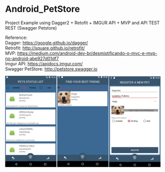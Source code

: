 # Android_PetStore
Project Example using Dagger2 + Retofit + IMGUR API + MVP and API TEST REST (Swagger Petstore)

Reference:<br />
Dagger: https://google.github.io/dagger/ <br />
Retrofit: http://square.github.io/retrofit/ <br />
MVP: https://medium.com/android-dev-br/desmistificando-o-mvc-e-mvp-no-android-abe927d01df7 <br />
Imgur API: https://apidocs.imgur.com/ <br />
Swagger PetStore: http://petstore.swagger.io <br />

![Alt text](https://github.com/JDSCaram/Android_PetStore/blob/master/screenshots/example.png "App")

